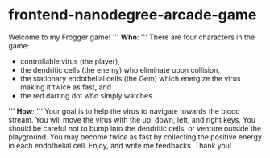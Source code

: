 frontend-nanodegree-arcade-game
===============================

Welcome to my Frogger game!
'''
**Who**:
'''
There are four characters in the game: 
* controllable virus (the player), 
* the dendritic cells (the enemy) who eliminate upon collision, 
* the stationary endothelial cells (the Gem) which energize the virus making it twice as fast, and 
* the red darting dot who simply watches.
 
'''
**How**:
'''
Your goal is to help the virus to navigate towards the blood stream. You will move the virus with the up, down, left, and right keys. You should be careful not to bump into the dendritic cells, or venture outside the playground. You may become *twice* as fast by collecting the positive energy in each endothelial cell.
Enjoy, and write me feedbacks. Thank you!

